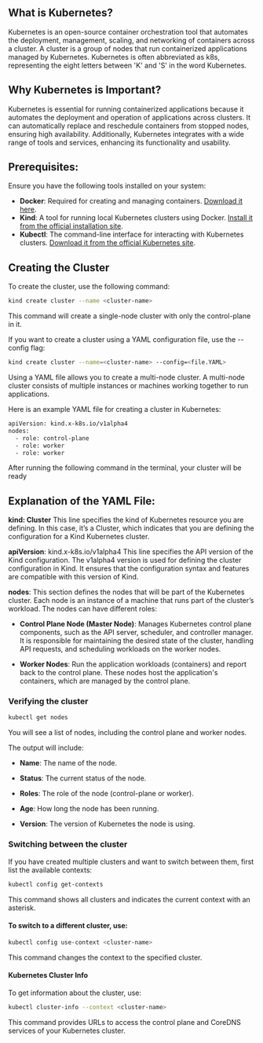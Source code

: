 
## What is Kubernetes?
Kubernetes is an open-source container orchestration tool that automates the deployment, management, scaling, and networking of containers across a cluster. A cluster is a group of nodes that run containerized applications managed by Kubernetes. Kubernetes is often abbreviated as k8s, representing the eight letters between 'K' and 'S' in the word Kubernetes.

## Why Kubernetes is Important?
Kubernetes is essential for running containerized applications because it automates the deployment and operation of applications across clusters. It can automatically replace and reschedule containers from stopped nodes, ensuring high availability. Additionally, Kubernetes integrates with a wide range of tools and services, enhancing its functionality and usability.

## Prerequisites:
Ensure you have the following tools installed on your system:

- **Docker**: Required for creating and managing containers. [Download it here](https://www.docker.com/products/docker-desktop).
- **Kind**: A tool for running local Kubernetes clusters using Docker. [Install it from the official installation site](https://kind.sigs.k8s.io/docs/user/quick-start/).
- **Kubectl**: The command-line interface for interacting with Kubernetes clusters. [Download it from the official Kubernetes site](https://kubernetes.io/docs/tasks/tools/).

## Creating the Cluster
To create the cluster, use the following command:

```bash
kind create cluster --name <cluster-name> 
```

This command will create a single-node cluster with only the control-plane in it.


If you want to create a cluster using a YAML configuration file, use the --config flag:

```bash 
kind create cluster --name=<cluster-name> --config=<file.YAML>
```
Using a YAML file allows you to create a multi-node cluster. A multi-node cluster consists of multiple instances or machines working together to run applications.

Here is an example YAML file for creating a cluster in Kubernetes:

```bash 
apiVersion: kind.x-k8s.io/v1alpha4
nodes:
  - role: control-plane
  - role: worker
  - role: worker
  ```
After running the following command in the terminal, your cluster will be ready

## Explanation of the YAML File:

**kind: Cluster**
This line specifies the kind of Kubernetes resource you are defining. In this case, it’s a Cluster, which indicates that you are defining the configuration for a Kind Kubernetes cluster.

**apiVersion**: kind.x-k8s.io/v1alpha4
This line specifies the API version of the Kind configuration. The v1alpha4 version is used for defining the cluster configuration in Kind. It ensures that the configuration syntax and features are compatible with this version of Kind.

**nodes**:
This section defines the nodes that will be part of the Kubernetes cluster. Each node is an instance of a machine that runs part of the cluster’s workload. The nodes can have different roles:

- **Control Plane Node (Master Node)**: Manages Kubernetes control plane components, such as the API server, scheduler, and controller manager. It is responsible for maintaining the desired state of the cluster, handling API requests, and scheduling workloads on the worker nodes.

- **Worker Nodes**: Run the application workloads (containers) and report back to the control plane. These nodes host the application's containers, which are managed by the control plane.


### Verifying the cluster
```bash 
kubectl get nodes
```
You will see a list of nodes, including the control plane and worker nodes.

The output will include:

- **Name**: The name of the node.

- **Status**: The current status of the node.

- **Roles**: The role of the node (control-plane or worker).

- **Age**: How long the node has been running.

- **Version**: The version of Kubernetes the node is using.

### Switching between the cluster
If you have created multiple clusters and want to switch between them, first list the available contexts:

```bash 
kubectl config get-contexts
```
This command shows all clusters and indicates the current context with an asterisk.

#### To switch to a different cluster, use:
```bash 
kubectl config use-context <cluster-name>
```
This command changes the context to the specified cluster.

#### Kubernetes Cluster Info
To get information about the cluster, use:
```bash
kubectl cluster-info --context <cluster-name>
```
This command provides URLs to access the control plane and CoreDNS services of your Kubernetes cluster.
